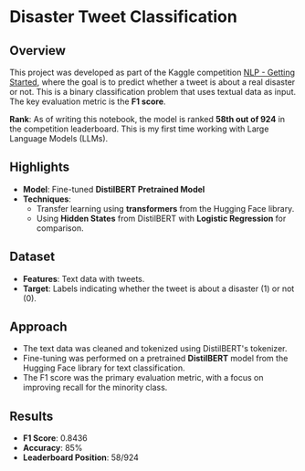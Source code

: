 # Disaster Tweet Classification

## Overview
This project was developed as part of the Kaggle competition [NLP - Getting Started](https://www.kaggle.com/competitions/nlp-getting-started), where the goal is to predict whether a tweet is about a real disaster or not. This is a binary classification problem that uses textual data as input. The key evaluation metric is the **F1 score**.

**Rank**: As of writing this notebook, the model is ranked **58th out of 924** in the competition leaderboard. This is my first time working with Large Language Models (LLMs).

## Highlights
- **Model**: Fine-tuned **DistilBERT Pretrained Model**
- **Techniques**:
  - Transfer learning using **transformers** from the Hugging Face library.
  - Using **Hidden States** from DistilBERT with **Logistic Regression** for comparison.

## Dataset
- **Features**: Text data with tweets.
- **Target**: Labels indicating whether the tweet is about a disaster (1) or not (0).

## Approach
- The text data was cleaned and tokenized using DistilBERT's tokenizer.
- Fine-tuning was performed on a pretrained **DistilBERT** model from the Hugging Face library for text classification.
- The F1 score was the primary evaluation metric, with a focus on improving recall for the minority class.

## Results
- **F1 Score**: 0.8436
- **Accuracy**: 85%
- **Leaderboard Position**: 58/924


